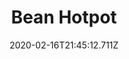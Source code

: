 ---
templateKey: blog-post
title: Bean Hotpot
type: cooking
energy: 125
health: 56
description: It sure is healthy. 
featuredpost: false
date: 2020-02-16T21:45:12.711Z
featuredimage: /img/Bean_Hotpot.png
sellPrice: 100
tags:
  - Green Bean
  - edible
---